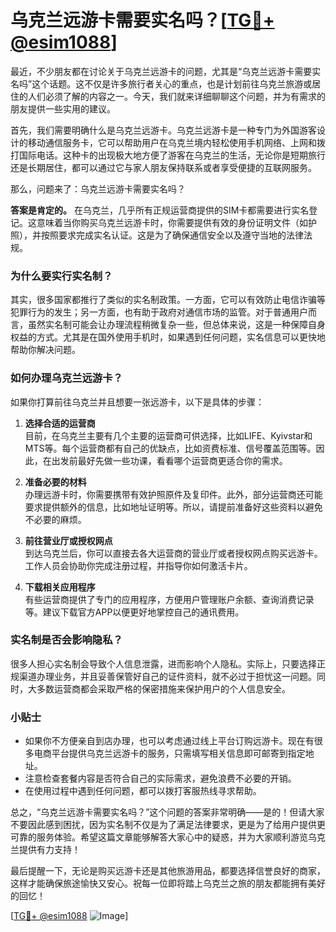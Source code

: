 # 乌克兰远游卡需要实名吗？[[TG💪+ @esim1088](https://t.me/s/esim1088)]

最近，不少朋友都在讨论关于乌克兰远游卡的问题，尤其是“乌克兰远游卡需要实名吗”这个话题。这不仅是许多旅行者关心的重点，也是计划前往乌克兰旅游或居住的人们必须了解的内容之一。今天，我们就来详细聊聊这个问题，并为有需求的朋友提供一些实用的建议。

首先，我们需要明确什么是乌克兰远游卡。乌克兰远游卡是一种专门为外国游客设计的移动通信服务卡，它可以帮助用户在乌克兰境内轻松使用手机网络、上网和拨打国际电话。这种卡的出现极大地方便了游客在乌克兰的生活，无论你是短期旅行还是长期居住，都可以通过它与家人朋友保持联系或者享受便捷的互联网服务。

那么，问题来了：乌克兰远游卡需要实名吗？

**答案是肯定的。** 在乌克兰，几乎所有正规运营商提供的SIM卡都需要进行实名登记。这意味着当你购买乌克兰远游卡时，你需要提供有效的身份证明文件（如护照），并按照要求完成实名认证。这是为了确保通信安全以及遵守当地的法律法规。

### 为什么要实行实名制？

其实，很多国家都推行了类似的实名制政策。一方面，它可以有效防止电信诈骗等犯罪行为的发生；另一方面，也有助于政府对通信市场的监管。对于普通用户而言，虽然实名制可能会让办理流程稍微复杂一些，但总体来说，这是一种保障自身权益的方式。尤其是在国外使用手机时，如果遇到任何问题，实名信息可以更快地帮助你解决问题。

### 如何办理乌克兰远游卡？

如果你打算前往乌克兰并且想要一张远游卡，以下是具体的步骤：

1. **选择合适的运营商**  
   目前，在乌克兰主要有几个主要的运营商可供选择，比如LIFE、Kyivstar和MTS等。每个运营商都有自己的优缺点，比如资费标准、信号覆盖范围等。因此，在出发前最好先做一些功课，看看哪个运营商更适合你的需求。

2. **准备必要的材料**  
   办理远游卡时，你需要携带有效护照原件及复印件。此外，部分运营商还可能要求提供额外的信息，比如地址证明等。所以，请提前准备好这些资料以避免不必要的麻烦。

3. **前往营业厅或授权网点**  
   到达乌克兰后，你可以直接去各大运营商的营业厅或者授权网点购买远游卡。工作人员会协助你完成注册过程，并指导你如何激活卡片。

4. **下载相关应用程序**  
   有些运营商提供了专门的应用程序，方便用户管理账户余额、查询消费记录等。建议下载官方APP以便更好地掌控自己的通讯费用。

### 实名制是否会影响隐私？

很多人担心实名制会导致个人信息泄露，进而影响个人隐私。实际上，只要选择正规渠道办理业务，并且妥善保管好自己的证件资料，就不必过于担忧这一问题。同时，大多数运营商都会采取严格的保密措施来保护用户的个人信息安全。

### 小贴士

- 如果你不方便亲自到店办理，也可以考虑通过线上平台订购远游卡。现在有很多电商平台提供乌克兰远游卡的服务，只需填写相关信息即可邮寄到指定地址。
- 注意检查套餐内容是否符合自己的实际需求，避免浪费不必要的开销。
- 在使用过程中遇到任何问题，都可以拨打客服热线寻求帮助。

总之，“乌克兰远游卡需要实名吗？”这个问题的答案非常明确——是的！但请大家不要因此感到困扰，因为实名制不仅是为了满足法律要求，更是为了给用户提供更可靠的服务体验。希望这篇文章能够解答大家心中的疑惑，并为大家顺利游览乌克兰提供有力支持！

最后提醒一下，无论是购买远游卡还是其他旅游用品，都要选择信誉良好的商家，这样才能确保旅途愉快又安心。祝每一位即将踏上乌克兰之旅的朋友都能拥有美好的回忆！

[[TG💪+ @esim1088](https://t.me/s/esim1088) ![Image](https://i.postimg.cc/4NQfJmqS/Snipaste-2025-05-13-00-14-12.png)]